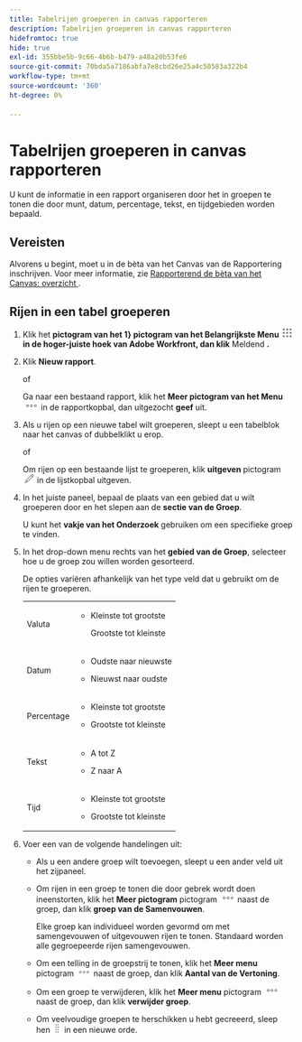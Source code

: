 ```yaml
---
title: Tabelrijen groeperen in canvas rapporteren
description: Tabelrijen groeperen in canvas rapporteren
hidefromtoc: true
hide: true
exl-id: 355bbe5b-9c66-4b6b-b479-a48a20b53fe6
source-git-commit: 70bda5a7186abfa7e8cbd26e25a4c58583a322b4
workflow-type: tm+mt
source-wordcount: '360'
ht-degree: 0%

---
```


# Tabelrijen groeperen in canvas rapporteren

U kunt de informatie in een rapport organiseren door het in groepen te tonen die door munt, datum, percentage, tekst, en tijdgebieden worden bepaald.

## Vereisten

Alvorens u begint, moet u in de bèta van het Canvas van de Rapportering inschrijven. Voor meer informatie, zie [ Rapporterend de bèta van het Canvas: overzicht ](/help/quicksilver/product-announcements/betas/canvas-dashboards-beta/reporting-canvas-beta-overview.md).

## Rijen in een tabel groeperen

1. Klik het **pictogram van het 1} pictogram van het Belangrijkste Menu ![ ](assets/main-menu-icon.png) in de hoger-juiste hoek van Adobe Workfront, dan klik** Meldend **.**
1. Klik **Nieuw rapport**.

   of

   Ga naar een bestaand rapport, klik het **Meer pictogram van het Menu** ![ Meer pictogram ](assets/more-icon.png) in de rapportkopbal, dan uitgezocht **geef** uit.

1. Als u rijen op een nieuwe tabel wilt groeperen, sleept u een tabelblok naar het canvas of dubbelklikt u erop.

   of

   Om rijen op een bestaande lijst te groeperen, klik **uitgeven** pictogram ![ pictogram ](assets/edit-icon.png) in de lijstkopbal uitgeven.

1. In het juiste paneel, bepaal de plaats van een gebied dat u wilt groeperen door en het slepen aan de **sectie van de Groep**.

   U kunt het **vakje van het Onderzoek** gebruiken om een specifieke groep te vinden.

1. In het drop-down menu rechts van het **gebied van de Groep**, selecteer hoe u de groep zou willen worden gesorteerd.

   De opties variëren afhankelijk van het type veld dat u gebruikt om de rijen te groeperen.

   <table style="table-layout:auto"> 
    <col> 
    <col> 
    <tbody> 
     <tr> 
      <td role="rowheader">Valuta</td> 
      <td> 
       <ul> 
        <li> <p>Kleinste tot grootste</p> <p>Grootste tot kleinste</p> </li> 
       </ul> </td> 
     </tr> 
     <tr> 
      <td role="rowheader">Datum</td> 
      <td> 
       <ul> 
        <li> <p>Oudste naar nieuwste</p> </li> 
        <li> <p>Nieuwst naar oudste</p> </li> 
       </ul> </td> 
     </tr> 
     <tr> 
      <td role="rowheader">Percentage</td> 
      <td> 
       <ul> 
        <li> <p>Kleinste tot grootste</p> </li> 
        <li> <p>Grootste tot kleinste</p> </li> 
       </ul> </td> 
     </tr> 
     <tr> 
      <td role="rowheader">Tekst</td> 
      <td> 
       <ul> 
        <li> <p>A tot Z</p> </li> 
        <li> <p>Z naar A</p> </li> 
       </ul> </td> 
     </tr> 
     <tr> 
      <td role="rowheader">Tijd</td> 
      <td> 
       <ul> 
        <li> <p>Kleinste tot grootste</p> </li> 
        <li> <p>Grootste tot kleinste</p> </li> 
       </ul> </td> 
     </tr> 
    </tbody> 
   </table>

1. Voer een van de volgende handelingen uit:

   * Als u een andere groep wilt toevoegen, sleept u een ander veld uit het zijpaneel.
   * Om rijen in een groep te tonen die door gebrek wordt doen ineenstorten, klik het **Meer pictogram** pictogram ![ Meer pictogram ](assets/more-icon.png) naast de groep, dan klik **groep van de Samenvouwen**.

     Elke groep kan individueel worden gevormd om met samengevouwen of uitgevouwen rijen te tonen. Standaard worden alle gegroepeerde rijen samengevouwen.

   * Om een telling in de groepstrij te tonen, klik het **Meer menu** pictogram ![ Meer pictogram ](assets/more-icon-27x15.png) naast de groep, dan klik **Aantal van de Vertoning**.
   * Om een groep te verwijderen, klik het **Meer menu** pictogram ![ Meer pictogram ](assets/more-icon.png) naast de groep, dan klik **verwijder groep**.
   * Om veelvoudige groepen te herschikken u hebt gecreeerd, sleep hen ![ pictogram van de Beweging ](assets/move-icon---dots.png) in een nieuwe orde.

